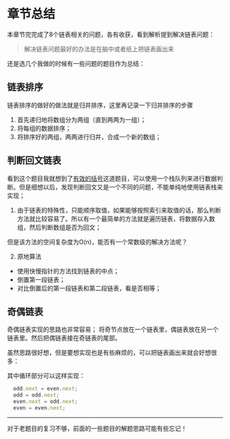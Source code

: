 # 章节总结

本章节完完成了8个链表相关的问题，各有收获，看到解析提到解决链表问题：

> 解决链表问题最好的办法是在脑中或者纸上把链表画出来

还是选几个我做的时候有一些问题的题目作为总结：

## 链表排序

链表排序的做好的做法就是归并排序，这里再记录一下归并排序的步骤

1. 首先递归地将数组分为两组（直到两两为一组）；
2. 将每组的数据排序；
3. 将排序好的两组，两两进行归并，合成一个新的数组；

## 判断回文链表

看到这个题目我就想到了[有效的括号](https://leetcode-cn.com/problems/valid-parentheses/)这道题目，可以使用一个栈队列来进行数据判断。但是细想以后，发现判断回文又是一个不同的问题，不能单纯地使用链表栈来实现；

1. 由于链表的特殊性，只能顺序取值，如果能够按照索引来取值的话，那么判断方法就比较容易了。所以有一个最简单的方法就是遍历链表，将数据存入数组，然后判断数组是否为回文；

但是该方法的空间复杂度为O(n)，能否有一个常数级的解决方法呢？

2. 原地算法
  * 使用快慢指针的方法找到链表的中点；
  * 倒置第一段链表；
  * 对比倒置后的第一段链表和第二段链表，看是否相等；

## 奇偶链表

奇偶链表实现的思路也非常容易；
将奇节点放在一个链表里，偶链表放在另一个链表里。然后把偶链表接在奇链表的尾部。

虽然思路很好想，但是要想实现也是有些麻烦的，可以把链表画出来就会好想很多：

其中循环部分可以这样实现：

```javaScript
  odd.next = even.next;
  odd = odd.next;
  even.next = odd.next;
  even = even.next;
```

---

对于老题目的复习不够，前面的一些题目的解题思路可能有些忘记！
